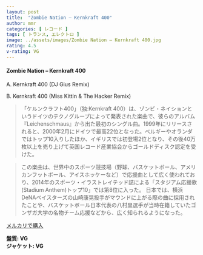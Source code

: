 ```yaml
---
layout: post
title:  "Zombie Nation – Kernkraft 400"
author: mmr
categories: [ レコード ]
tags: [ トランス, エレクトロ ]
image: ../assets/images/Zombie Nation – Kernkraft 400.jpg
rating: 4.5
v-rating: VG
---
```


#### Zombie Nation – Kernkraft 400

A. Kernkraft 400 (DJ Gius Remix)

B. Kernkraft 400 (Miss Kittin & The Hacker Remix)

> 「ケルンクラフト400」（独:Kernkraft 400）は、ゾンビ・ネイションというドイツのテクノグループによって発表された楽曲で、彼らのアルバム『Leichenschmaus』から出た最初のシングル曲。1999年にリリースされると、2000年2月にドイツで最高22位となった。ベルギーやオランダではトップ10入りしたほか、イギリスでは初登場2位となり、その後40万枚以上を売り上げて英国レコード産業協会からゴールドディスク認定を受けた。

> この楽曲は、世界中のスポーツ競技場（野球、バスケットボール、アメリカンフットボール、アイスホッケーなど）で応援曲として広く使われており、2014年のスポーツ・イラストレイテッド誌による「スタジアム応援歌(Stadium Anthem)トップ10」では第8位に入った。 日本では、横浜DeNAベイスターズの山崎康晃投手がマウンドに上がる際の曲に採用されたことや、バスケットボール日本代表の八村塁選手が当時在籍していたゴンザガ大学の名物チーム応援などから、広く知られるようになった。

[メルカリで購入](https://jp.mercari.com/item/m31325274795)

<div class="mt-4 mb-4 d-flex align-items-center">
<strong class="mr-1">盤質: VG</strong>
</div>
<div class="mt-4 mb-4 d-flex align-items-center">
<strong class="mr-1">ジャケット: VG</strong>
</div>
